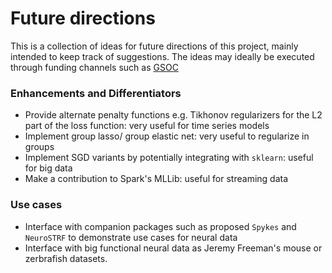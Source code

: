 # Future directions

This is a collection of ideas for future directions of this project, mainly intended to keep track of suggestions.
The ideas may ideally be executed through funding channels such as [GSOC](https://developers.google.com/open-source/gsoc/)

### Enhancements and Differentiators
- Provide alternate penalty functions e.g. Tikhonov regularizers for the L2 part of the loss function: very useful for time series models
- Implement group lasso/ group elastic net: very useful to regularize in groups
- Implement SGD variants by potentially integrating with `sklearn`: useful for big data
- Make a contribution to Spark's MLLib: useful for streaming data

### Use cases
- Interface with companion packages such as proposed `Spykes` and `NeuroSTRF` to demonstrate use cases for neural data
- Interface with big functional neural data as Jeremy Freeman's mouse or zerbrafish datasets.
